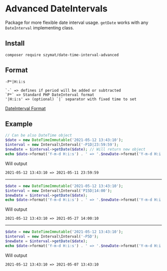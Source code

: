 # Advanced DateIntervals

Package for more flexible date interval usage. `getDate` works with any `DateInterval` implementing class.

## Install

```text
composer require szymat/date-time-interval-advanced
```

## Format
```text
-P*|H:i:s

`-` => defines if period will be added or subtracted
`P*` => Standard PHP DateInterval format 
'|H:i:s' => (optional) `|` separator with fixed time to set 
```
[DateInterval Format](https://www.php.net/manual/en/dateinterval.format.php)

## Example

```php
// Can be also DateTime object
$date = new DateTimeImmutable('2021-05-12 13:43:10');
$interval = new Interval\Interval('-P1D|23:59:59');
$newDate = $interval->getDate($date); // Will return new object
echo $date->format('Y-m-d H:i:s') . ' => '.$newDate->format('Y-m-d H:i:s') . "\n";
```
Will output
```text
2021-05-12 13:43:10 => 2021-05-11 23:59:59
```

---

```php
$date = new DateTimeImmutable('2021-05-12 13:43:10');
$interval = new Interval\Interval('P15D|14:00');
$newDate = $interval->getDate($date);
echo $date->format('Y-m-d H:i:s') . ' => '.$newDate->format('Y-m-d H:i:s') . "\n";
```
Will output
```text
2021-05-12 13:43:10 => 2021-05-27 14:00:10
```

---

```php
$date = new DateTimeImmutable('2021-05-12 13:43:10');
$interval = new Interval\Interval('-P5D');
$newDate = $interval->getDate($date);
echo $date->format('Y-m-d H:i:s') . ' => '.$newDate->format('Y-m-d H:i:s') . "\n";
```
Will output
```text
2021-05-12 13:43:10 => 2021-05-07 13:43:10
```
